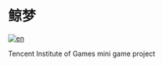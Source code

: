 # 鲸梦
 [![en](https://img.shields.io/badge/lang-中文-red.svg)](https://github.com/RuYi-NG/0yuango/blob/main/README.md)
 
 Tencent Institute of Games mini game project
